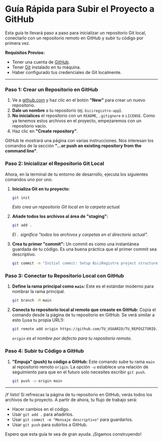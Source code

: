 # Guía Rápida para Subir el Proyecto a GitHub

Esta guía te llevará paso a paso para inicializar un repositorio Git local, conectarlo con un repositorio remoto en GitHub y subir tu código por primera vez.

**Requisitos Previos:**

- Tener una cuenta de [GitHub](https://github.com/).
- Tener [Git](https://git-scm.com/downloads) instalado en tu máquina.
- Haber configurado tus credenciales de Git localmente.

---

### **Paso 1: Crear un Repositorio en GitHub**

1.  Ve a [github.com](https://github.com/) y haz clic en el botón **"New"** para crear un nuevo repositorio.
2.  **Dale un nombre** a tu repositorio (ej. `biciregistro-app`).
3.  **No inicialices** el repositorio con un `README`, `.gitignore` o `LICENSE`. Como ya tenemos estos archivos en el proyecto, empezaremos con un repositorio vacío.
4.  Haz clic en **"Create repository"**.

GitHub te mostrará una página con varias instrucciones. Nos interesan los comandos de la sección **"…or push an existing repository from the command line"**.

### **Paso 2: Inicializar el Repositorio Git Local**

Ahora, en la terminal de tu entorno de desarrollo, ejecuta los siguientes comandos uno por uno.

1.  **Inicializa Git en tu proyecto:**

    ```bash
    git init
    ```

    _Esto crea un repositorio Git local en la carpeta actual._

2.  **Añade todos los archivos al área de "staging":**

    ```bash
    git add .
    ```

    _El `.` significa "todos los archivos y carpetas en el directorio actual"._

3.  **Crea tu primer "commit":**
    Un commit es como una instantánea guardada de tu código. Es una buena práctica que el primer commit sea descriptivo.
    ```bash
    git commit -m "Initial commit: Setup BiciRegistro project structure and core features"
    ```

### **Paso 3: Conectar tu Repositorio Local con GitHub**

1.  **Define la rama principal como `main`:**
    Este es el estándar moderno para nombrar la rama principal.

    ```bash
    git branch -M main
    ```

2.  **Conecta tu repositorio local al remoto que creaste en GitHub:**
    Copia el comando desde la página de tu repositorio en GitHub. Se verá similar a esto (¡usa tu propia URL!):
    ```bash
    git remote add origin https://github.com/TU_USUARIO/TU_REPOSITORIO.git
    ```
    _`origin` es el nombre por defecto para tu repositorio remoto._

### **Paso 4: Subir tu Código a GitHub**

1.  **"Empuja" (push) tu código a GitHub:**
    Este comando sube tu rama `main` al repositorio remoto `origin`. La opción `-u` establece una relación de seguimiento para que en el futuro solo necesites escribir `git push`.
    ```bash
    git push -u origin main
    ```

---

¡Y listo! Si refrescas la página de tu repositorio en GitHub, verás todos los archivos de tu proyecto. A partir de ahora, tu flujo de trabajo será:

- Hacer cambios en el código.
- Usar `git add .` para añadirlos.
- Usar `git commit -m "Mensaje descriptivo"` para guardarlos.
- Usar `git push` para subirlos a GitHub.

Espero que esta guía te sea de gran ayuda. ¡Sigamos construyendo!
